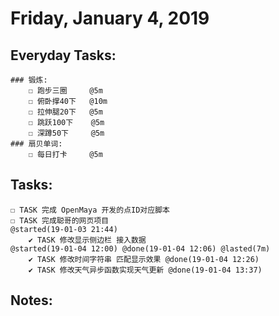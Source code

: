 # Friday, January 4, 2019

## Everyday Tasks:
    ### 锻炼:
        ☐ 跑步三圈     @5m
        ☐ 俯卧撑40下   @10m
        ☐ 拉伸腿20下   @5m
        ☐ 跳跃100下    @5m
        ☐ 深蹲50下     @5m
    ### 扇贝单词:
        ☐ 每日打卡     @5m

## Tasks:
    ☐ TASK 完成 OpenMaya 开发的点ID对应脚本    
    ☐ TASK 完成聪哥的网页项目                                                        @started(19-01-03 21:44) 
        ✔ TASK 修改显示侧边栏 接入数据                                                 @started(19-01-04 12:00) @done(19-01-04 12:06) @lasted(7m)
        ✔ TASK 修改时间字符串 匹配显示效果 @done(19-01-04 12:26)
        ✔ TASK 修改天气异步函数实现天气更新 @done(19-01-04 13:37)


## Notes:

